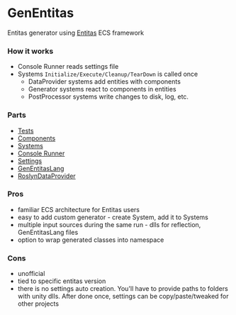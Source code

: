 # GenEntitas
Entitas generator using [Entitas](https://github.com/sschmid/Entitas-CSharp) ECS framework

### How it works
  - Console Runner reads settings file
  - Systems `Initialize/Execute/Cleanup/TearDown` is called once
    - DataProvider systems add entities with components
    - Generator systems react to components in entities
    - PostProcessor systems write changes to disk, log, etc.

### Parts
  - [Tests](./Tests)
  - [Components](./GenEntitas.Core.Components)
  - [Systems](./GenEntitas.Core.Systems)
  - [Console Runner](./GenEntitas.Runner.Console)
  - [Settings](GenEntitasSettings)
  - [GenEntitasLang](./GenEntitas.DataProvider.GenEntitasLang.Parser)
  - [RoslynDataProvider](./GenEntitas.DataProvider.Roslyn.Systems)


### Pros
  - familiar ECS architecture for Entitas users
  - easy to add custom generator - create System, add it to Systems
  - multiple input sources during the same run - dlls for reflection, GenEntitasLang files
  - option to wrap generated classes into namespace

### Cons
  - unofficial
  - tied to specific entitas version
  - there is no settings auto creation. You'll have to provide paths to folders with unity dlls. After done once, settings can be copy/paste/tweaked for other projects
